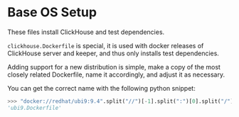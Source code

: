 # Base OS Setup

These files install ClickHouse and test dependencies.

`clickhouse.Dockerfile` is special, it is used with docker releases of ClickHouse server and keeper, and thus only installs test dependencies.

Adding support for a new distribution is simple, make a copy of the most closely related Dockerfile, name it accordingly, and adjust it as necessary.

You can get the correct name with the following python snippet:

```python
>>> "docker://redhat/ubi9:9.4".split("//")[-1].split(":")[0].split("/")[-1] + ".Dockerfile"
'ubi9.Dockerfile'
```
